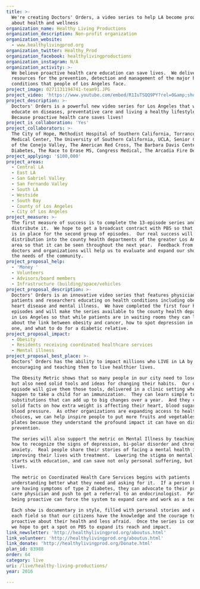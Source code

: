 ```yaml
---
title: >-
  We're creating Doctors' Orders, a video series to help LA become proactive
  about health and wellness
organization_name: Healthy Living Productions
organization_description: Non-profit organization
organization_website:
  - www.healthylivingprod.org
organization_twitter: Healthy_Prod
organization_facebook: healthylivingproductions
organization_instagram: N/A
organization_activity: >-
  We believe proactive health care education can save lives.  We deliver
  resources for the prevention, detection and management of the major health
  conditions that people of Los Angeles face.
project_image: 0271131194741-team91.JPG
project_video: 'https://www.youtube.com/embed/R1IuTSQQ9PY?rel=0&amp;showinfo=0'
project_description: >-
  Doctors' Orders is a powerful new video series for Los Angeles that will
  educate on diseases, preventative care and living a healthy lifestyle. 
  Because proactive health care saves lives!
project_is_collaboration: 'Yes'
project_collaborators: >-
  The City of Hope, Methodist Hospital of Southern California, Torrance Memorial
  Medical Center, The University of Southern California, UCLA, Senior Concerns
  of the Conejo Valley, The American Red Cross, The Barbara Davis Center for
  Diabetes, The Race to Erase MS, Congress Medical, The Arcadia Fire Department
project_applying: '$100,000'
project_areas:
  - Central LA
  - East LA
  - San Gabriel Valley
  - San Fernando Valley
  - South LA
  - Westside
  - South Bay
  - County of Los Angeles
  - City of Los Angeles
project_measure: >-
  The first measure of success is to complete the 13-episode series and
  distribute it.  We hope to get a broadcast contract with PBS so that funding
  is in place for the second group of episodes.  Our real success will be the
  distribution into the county health departments of the greater Los Angeles
  area so that it can be seen throughout the next year.  Feedback from patients,
  doctors and organizations will help us to evaluate and expand our shows to fit
  the needs of the community.
project_proposal_help:
  - 'Money '
  - Volunteers
  - Advisors/board members
  - Infrastructure (building/space/vehicles
project_proposal_description: >-
  Doctors' Orders is an innovative video series that features physicians,
  patients and researchers educating on health conditions including obesity,
  heart disease and mental illness.  We have completed the first four half-hour
  episodes and will make the series available to the county health departments
  in Los Angeles so that while patients are in waiting rooms they can learn
  about the link between obesity and cancer, how to spot depression in a loved
  one, and what to do for a diabetic relative.
project_proposal_impact:
  - Obesity
  - Residents receiving coordinated healthcare services
  - Mental illness
project_proposal_best_place: >-
  Doctors’ Orders has the ability to impact millions who LIVE in LA by
  encouraging and teaching them to live healthier lives.  

  The Obesity Metric shows that so many people in our city need to lose weight,
  but also need solid tools and ideas for changing their habits.  Our obesity
  episode will give them those tools, delivered in a clinic setting where they
  happen to take a child for an immunization.  They can learn simple tricks and
  substitutions that can add up to big changes over a year.  And they can get
  solid facts on how extra weight is affecting their heart, blood sugar and
  blood pressure.  As other organizations are expanding access to healthy food
  choices, we can help inspire people to put more fruits and vegetables on their
  plates because they understand the profound impact it can have on disease
  prevention.

  The series will also support the metric on Mental Illness by teaching families
  how to recognize the signs of depression, bi-polar disorder and chronic
  anxiety.  Real people share their stories of facing a mental health issue and
  improving their lives with treatment.  Lowering the stigma on mental illness
  starts with education, and can save not only personal suffering, but many
  lives.  

  The metric on Coordinated Health Care Services begins with patients
  understanding better what they need and asking for it.  If a person knows they
  are having symptoms of type 2 diabetes, they can advocate to their primary
  care physician and push to get a referral to an endocrinologist.  Patients
  being proactive can force the system to expand care and work as a team.

  Each show is documentary in style, filled with personal stories and experts in
  each field so that our citizens have the knowledge and the courage to be
  proactive about their health and less afraid.  Once the series is completed,
  we hope to get a spot on PBS to expand its reach and impact.
link_newsletter: 'http://healthylivingprod.org/aboutus.html'
link_volunteer: 'http://healthylivingprod.org/aboutus.html'
link_donate: 'http://healthylivingprod.org/Donate.html'
plan_id: 83988
order: 64
category: live
uri: /live/healthy-living-productions/
year: 2016

---
```

